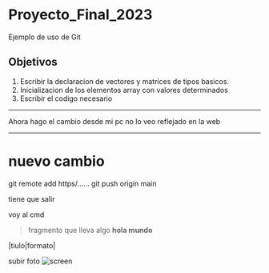 # Proyecto_Final_2023
Ejemplo de uso de Git
## Objetivos 
1. Escribir la declaracion de vectores y matrices de tipos basicos.
1. Inicializacion de los elementos array con valores determinados
1. Escribir el codigo necesario

***

Ahora hago el cambio desde mi pc
no lo veo reflejado en la web

***

# nuevo cambio

git remote add https/......
git push origin main

tiene que salir

voy al cmd

<hola mundo>

> fragmento que lleva algo **hola mundo**
>
|tiulo|formato|

subir foto
![screen](Proyecto_final_2023_logo.png)



